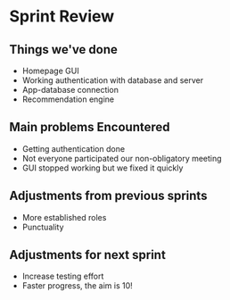 # Sprint Review

## Things we've done
- Homepage GUI
- Working authentication with database and server
- App-database connection
- Recommendation engine 

## Main problems  Encountered
- Getting authentication done
- Not everyone participated our non-obligatory meeting
- GUI stopped working but we fixed it quickly

## Adjustments from previous sprints
- More established roles
- Punctuality

## Adjustments for next sprint
- Increase testing effort
- Faster progress, the aim is 10!